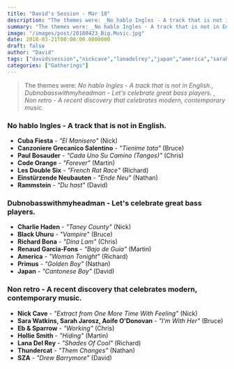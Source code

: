 ```yaml
---
title: "David's Session - Mar 18"
description: "The themes were: _No hablo Ingles - A track that is not in English., Dubnobasswithmyheadman - Let's celebrate great bass players. , Non retro - A recent discovery that celebrates modern, contemporary music._"
summary: "The themes were: _No hablo Ingles - A track that is not in English., Dubnobasswithmyheadman - Let's celebrate great bass players. , Non retro - A recent discovery that celebrates modern, contemporary music._"
image: "/images/post/20180423_Big.Music.jpg"
date: 2018-03-21T00:00:00.0000000
draft: false
author: "David"
tags: ["davidssession","nickcave","lanadelrey","japan","america","sarahjarosz","canzonieregrecanicosalentino","sza","primus","rammstein","ebandsparrow","aoifeodonovan","renaudgarcia‐fons","einsturzendeneubauten","cubafiesta","codeorange","blackuhuru","thundercat","richardbona","sarawatkins","holliesmith","paulbosauder","lesdoublesix","charliehaden"]
categories: ["Gatherings"]
---
```

> The themes were: _No hablo Ingles - A track that is not in English., Dubnobasswithmyheadman - Let's celebrate great bass players. , Non retro - A recent discovery that celebrates modern, contemporary music._
### No hablo Ingles - A track that is not in English.
- **Cuba Fiesta** - _"El Manisero"_ (Nick)
- **Canzoniere Grecanico Salentino** - _"Tienime tata"_ (Bruce)
- **Paul Bosauder** - _"Cada Uno Su Camino (Tangos)"_ (Chris)
- **Code Orange** - _"Forever"_ (Martin)
- **Les Double Six** - _"French Rat Race"_ (Richard)
- **Einstürzende Neubauten** - _"Ende Neu"_ (Nathan)
- **Rammstein** - _"Du hast"_ (David)
### Dubnobasswithmyheadman - Let's celebrate great bass players. 
- **Charlie Haden** - _"Taney County"_ (Nick)
- **Black Uhuru** - _"Vampire"_ (Bruce)
- **Richard Bona** - _"Dina Lam"_ (Chris)
- **Renaud Garcia‐Fons** - _"Bajo de Guía"_ (Martin)
- **America** - _"Woman Tonight"_ (Richard)
- **Primus** - _"Golden Boy"_ (Nathan)
- **Japan** - _"Cantonese Boy"_ (David)
### Non retro - A recent discovery that celebrates modern, contemporary music.
- **Nick Cave** - _"Extract from One More Time With Feeling"_ (Nick)
- **Sara Watkins, Sarah Jarosz, Aoife O'Donovan** - _"I'm With Her"_ (Bruce)
- **Eb & Sparrow** - _"Working"_ (Chris)
- **Hollie Smith** - _"Hiding"_ (Martin)
- **Lana Del Rey** - _"Shades Of Cool"_ (Richard)
- **Thundercat** - _"Them Changes"_ (Nathan)
- **SZA** - _"Drew Barrymore"_ (David)

